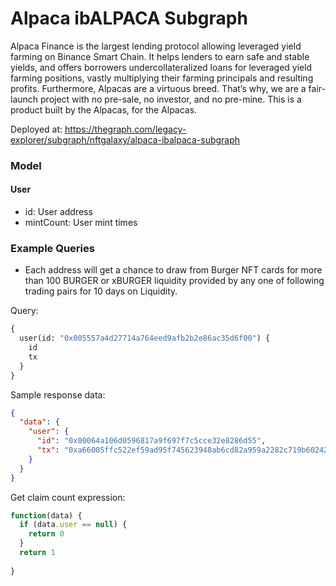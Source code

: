 # Alpaca ibALPACA Subgraph

Alpaca Finance is the largest lending protocol allowing leveraged yield farming on Binance Smart Chain. It helps lenders to earn safe and stable yields, and offers borrowers undercollateralized loans for leveraged yield farming positions, vastly multiplying their farming principals and resulting profits.‌ Furthermore, Alpacas are a virtuous breed. That’s why, we are a fair-launch project with no pre-sale, no investor, and no pre-mine. This is a product built by the Alpacas, for the Alpacas.

Deployed at: https://thegraph.com/legacy-explorer/subgraph/nftgalaxy/alpaca-ibalpaca-subgraph

### Model

#### User

* id: User address
* mintCount: User mint times


### Example Queries

- Each address will get a chance to draw from Burger NFT cards for more than 100 BURGER or xBURGER liquidity provided by any one of following trading pairs for 10 days on Liquidity.

Query:
```graphql
{
  user(id: "0x005557a4d27714a764eed9afb2b2e86ac35d6f00") {
    id
    tx
  }
}
```

Sample response data:
```json
{
  "data": {
    "user": {
      "id": "0x00064a106d0596817a9f697f7c5cce32e8286d55",
      "tx": "0xa66005ffc522ef59ad95f745623948ab6cd82a959a2282c719b60242b9a8c291"
    }
  }
}
```

Get claim count expression: 
```javascript
function(data) {
  if (data.user == null) {
    return 0
  }
  return 1
  
}
```
